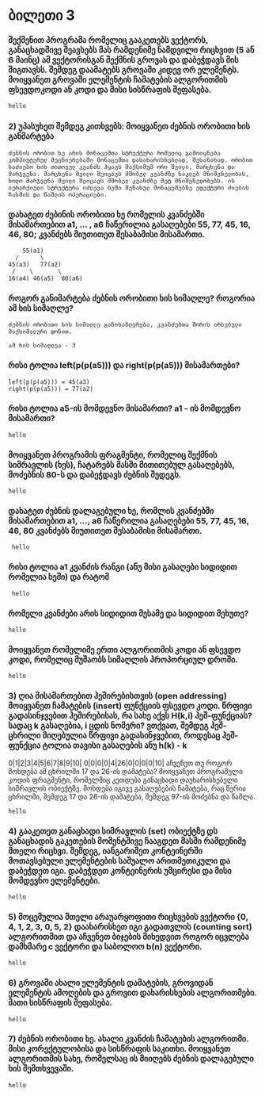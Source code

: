 # ბილეთი 3
### შექმენით პროგრამა რომელიც გააკეთებს ვექტორს, განაცხადშივე შეავსებს მას რამდენიმე ნამდვილი რიცხვით (5 ან 6 მაინც) ამ ვექტორისგან შექმნის გროვას და დაბეჭდავს მის შიგთავსს. შემდეგ დაამატებს გროვაში კიდევ ორ ელემენტს. მოიყვანეთ გროვაში ელემენტის ჩამატების ალგორითმის ფსევდოკოდი ან კოდი და მისი სისწრაფის შეფასება.
```cpp
hello
```
### 2) უპასუხეთ შემდეგ კითხვებს: მოიყვანეთ ძებნის ორობითი ხის განმარტება
```
ძებნის ორობით ხე არის მონაცემთა სტრუქტურა რომელიც გამოიყნება კომპიუტერულ მეცნიერებაში მონაცემთა დასახარისხებლად, შესანახად. ორობით საძიებო ხის თითოეულ კვანძს ჰყავს მაქსიმუმ ორი შვილი, მარცხენა და მარჯვენა. მარცხენა შვილი შეიცავს მშობელ კვანძზე ნაკლებ მნიშვნელობას, ხოლო მარჯვენა შვილი შეიცავს მშობელ კვანძზე მეტ მნიშვნელობებს. ის იერარქიული სტრუქტურა იძლევა ხეში შენახულ მონაცემებზე ეფექტური ძიების ჩასმის და წაშლის ოპერაციები.
```
### დახატეთ ძებინის ორობითი ხე რომელის კვანძებში მისამართებით a1, ... , a6 ჩაწერილია გასაღებები 55, 77, 45, 16, 46, 80; კვანძებს მიუთითეთ შესაბამისი მისამართი.
```
    55(a1)
  /      \
45(a3)   77(a2)
 /    \       \
16(a4) 46(a5)  80(a6)
```
### როგორ განიმარტება ძებნის ორობითი ხის სიმაღლე? როგორია ამ ხის სიმაღლე? 
```
ძებნის ორობითი ხის სიმაღლე განისაზღვრება, კვანძებთა შორის არსებული მაქსიმალური დონით.

ამ ხის სიმაღლეა - 3
```
### რისი ტოლია left(p(p(a5))) და right(p(p(a5))) მისამართები?
```
left(p(p(a5))) = 45(a3)
right(p(p(a5))) = 77(a2)
```
### რისი ტოლია a5-ის მომდევნო მისამართი? a1 - ის მომდევნო მისამართი?
```
hello
```
###  მოიყვანეთ პროგრამის ფრაგმენტი, რომელიც შექმნის სიმრავლის (ხეს), ჩატარებს მასში მითითებულ გასაღებებს, მოძებნის 80-ს და დაბეჭდავს ძებნის შედეგს.
```
hello
```
### დახატეთ ძებნის დალაგებული ხე, რომლის კვანძებში მისამართებით a1, ..., a6 ჩაწერილია გასაღებები 55, 77, 45, 16, 46, 80 კვანძებს მიუთითეთ შესაბამისი მისამართი. 
```
 hello
```
### რისი ტოლია a1 კვანძის რანგი (ანუ მისი გასაღები სიდიდით რომელია ხეში) და რატომ
```
 hello
```
### რომელი კვანძები არის სიდიდით მესამე და სიდიდით მეხუთე?
```
hello
```
### მოიყვანეთ რომელიმე ერთი ალგორითმის კოდი ან ფსევდო კოდი, რომელიც მუშაობს სიმაღლის პროპორციულ დროში.
```
hello
```
### 3) ღია მისამართებით ჰეშირებისთვის (open addressing) მოიყვანეთ ჩამატების (insert) ფუნქციის ფსევდო კოდი. წრფივი გადასინჯვებით ჰეშირებისას, რა სახე აქვს H(k,i) ჰეშ-ფუნქციას? სადაც k გასაღებია, i ცდის ნომერი? ვთქვათ, შემდეგ ჰეშ-ცხრილი მიღებულია წრფივი გადასინჯვებით, როდესაც ჰეშ-ფუნქცია ტოლია თავისი გასაღების ანუ h(k) - k
0|1|2|3|4|5|6|7|8|9|10|
0|0|0|0|4|26|0|0|0|0|10|
აჩვენეთ თუ როგორ მოხდება ამ ცხრილში 17 და 26-ის დამატება? 
მოიყვანეთ პროგრამული კოდის ფრაგმენტი, რომელშიც კეთდება განაცხადი დაუხარისხებელი სიმრავლის ობიექტზე. მოხდება იგივე გასაღებების ჩამატება, რაც წერია ცხრილში, შემდეგ 17 და 26-ის დამატება, შემდეგ 97-ის მოძებნა და წაშლა.
```
hello
```
### 4) გააკეთეთ განაცხადი სიმრავლის (set) ობიექტზე დს განაცხადის გაკეთების მომენტშივე ჩააგდეთ მასში რამდენიმე მთელი რიცხვი. შემდეგ, იანგარიშეთ კონტეინერში მოთავსებული ელემენტების საშუალო არითმეთიკული და დაბეჭდეთ იგი. დაბეჭდეთ კონტეინერის უმცირესი და მისი მომდევნო ელემენტები.
```
hello
```
### 5) მოცემულია მთელი არაუარყოფითი რიცხვების ვექტორი {0, 4, 1, 2, 3, 0, 5, 2} დაახარისხეთ იგი გადათვლის (counting sort) ალგორითმით და აჩვენეთ ბიჯების მიხედვით როგორ იცვლება დამხმარე c ვექტორი და საბოლოო b(n) ვექტორი.
```
hello
```
### 6) გროვაში ახალი ელემენტის დამატების, გროვიდან ელემენტის ამოღების და გროვით დახარისხების ალგორითმები. მათი სისწრაფის შეფასება.
```
hello
```
### 7) ძებნის ორობითი ხე. ახალი კვანძის ჩამატების ალგორითმი. მისი კორექტულობისა და სისწრაფის საკითხი. მოიყვანეთ ალგორითმის სახე, რომელსაც ის მიიღებს ძებნის დალაგებული ხის შემთხვევაში.
```
hello
```

